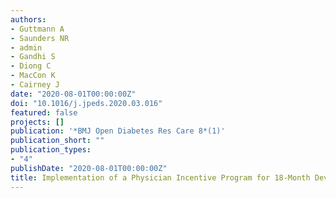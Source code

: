 ```yaml
---
authors:
- Guttmann A
- Saunders NR
- admin 
- Gandhi S
- Diong C
- MacCon K
- Cairney J
date: "2020-08-01T00:00:00Z"
doi: "10.1016/j.jpeds.2020.03.016"
featured: false
projects: []
publication: '*BMJ Open Diabetes Res Care 8*(1)'
publication_short: ""
publication_types:
- "4"
publishDate: "2020-08-01T00:00:00Z"
title: Implementation of a Physician Incentive Program for 18-Month Developmental Screening in Ontario, Canada
---
```

